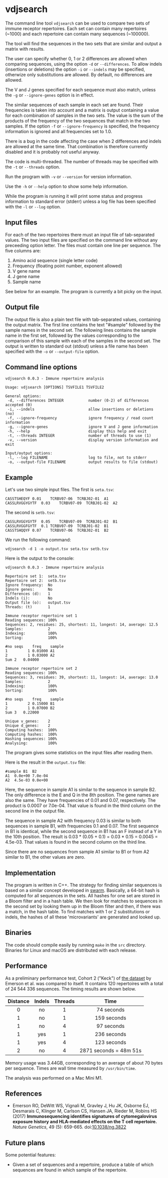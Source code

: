 # vdjsearch

The command line tool `vdjsearch` can be used to compare two sets of
immune receptor repertoires. Each set can contain many repertoires
(~1000) and each repertoire can contain many sequences (~100000).

The tool will find the sequences in the two sets that are similar and
output a matrix with results.

The user can specify whether 0, 1 or 2 differences are allowed when
comparing sequences, using the option `-d` or `--differences`. To allow
indels (insertions or deletions) the option `-i` or `--indels` may be
specified, otherwize only substitutions are allowed.  By default, no
differences are allowed.

The V and J genes specified for each sequence must also match, unless
the `-g` or `--ignore-genes` option is in effect.

The similar sequences of each sample in each set are found.  Their
frequencies is taken into account and a matrix is output containing a
value for each combination of samples in the two sets. The value is
the sum of the products of the frequency of the two sequences that
match in the two samples. If the option `-f` or `--ignore-frequency` is
specified, the frequency information is ignored and all frequencies
set to 1.0.

There is a bug in the code affecting the case when 2 differences and
indels are allowed at the same time. That combination is therefore
currently disabled and it is probably not useful anyway.

The code is multi-threaded. The number of threads may be specified
with the `-t` or `--threads` option.

Run the program with `-v` or `--version` for version information.

Use the `-h` or `--help` option to show some help information.

While the program is running it will print some status and progress
information to standard error (stderr) unless a log file has been
specified with the `-l` or `--log` option.


## Input files

For each of the two repertoires there must an input file of
tab-separated values. The two input files are specified on the command
line without any preceeding option letter.  The files must contain one
line per sequence. The five columns are:

1. Amino acid sequence (single letter code)
2. Frequency (floating point number, exponent allowed)
3. V gene name
4. J gene name
5. Sample name

See below for an example. The program is currently a bit picky on the
input.


## Output file

The output file is also a plain text file with tab-separated values,
containing the output matrix. The first line contains the text
"#sample" followed by the sample names in the second set. The
following lines contains the sample name in the first set, followed by
the values corresponding to the comparison of this sample with each of
the samples in the second set. The output is written to standard out
(stdout) unless a file name has been specified with the `-o` or
`--output-file` option.


## Command line options

```
vdjsearch 0.0.3 - Immune repertoire analysis

Usage: vdjsearch [OPTIONS] TSVFILE1 TSVFILE2

General options:
 -d, --differences INTEGER           number (0-2) of differences accepted (0)
 -i, --indels                        allow insertions or deletions (no)
 -f, --ignore-frequency              ignore frequency / read count information
 -g, --ignore-genes                  ignore V and J gene information
 -h, --help                          display this help and exit
 -t, --threads INTEGER               number of threads to use (1)
 -v, --version                       display version information and exit

Input/output options:
 -l, --log FILENAME                  log to file, not to stderr
 -o, --output-file FILENAME          output results to file (stdout)
```


## Example

Let's use two simple input files. The first is `seta.tsv`:

```
CASSTSHEQYF	0.01	TCRBV07-06	TCRBJ02-01	A1
CASSLRVGGYGYTF	0.03	TCRBV07-09	TCRBJ01-02	A2
```

The second is `setb.tsv`:

```
CASSLRVGGYGYTF	0.05	TCRBV07-09	TCRBJ01-02	B1
CASSLRVGGFGYTF	0.1	TCRBV07-09	TCRBJ01-02	B1
CASSTSHQQYF	0.07	TCRBV07-06	TCRBJ02-01	B2
```

We run the following command:

`vdjsearch -d 1 -o output.tsv seta.tsv setb.tsv`

Here is the output to the console:

```
vdjsearch 0.0.3 - Immune repertoire analysis

Repertoire set 1:  seta.tsv
Repertoire set 2:  setb.tsv
Ignore frequency:  No
Ignore genes:      No
Differences (d):   1
Indels (i):        No
Output file (o):   output.tsv
Threads: (t)       1

Immune receptor repertoire set 1
Reading sequences: 100%
Sequences: 2, residues: 25, shortest: 11, longest: 14, average: 12.5
Samples:           2
Indexing:          100%
Sorting:           100%

#no	seqs	freq	sample
1	      1	0.01000	A1
2	      1	0.03000	A2
Sum	2	0.04000

Immune receptor repertoire set 2
Reading sequences: 100%
Sequences: 3, residues: 39, shortest: 11, longest: 14, average: 13.0
Samples:           2
Indexing:          100%
Sorting:           100%

#no	seqs	freq	sample
1	      2	0.15000	B1
2	      1	0.07000	B2
Sum	3	0.22000

Unique v_genes:    2
Unique d_genes:    2
Computing hashes:  100%
Computing hashes:  100%
Hashing sequences: 100%
Analysing:         100%

```

The program gives some statistics on the input files after reading
them.

Here is the result in the `output.tsv` file:

```
#sample	B1	B2
A1	0.0e+00	7.0e-04
A2	4.5e-03	0.0e+00
```

Here, the sequence in sample A1 is similar to the sequence in sample
B2. The only difference is the E and Q in the 8th position. The gene
names are also the same. They have frequencies of 0.01 and 0.07,
respectively. The product is 0.0007 or 7.0e-04. That value is found in
the third column on the second line in the output file.

The sequence in sample A2 with frequency 0.03 is similar to both
sequences in sample B1, with frequencies 0.1 and 0.07. The first
sequence in B1 is identical, while the second sequence in B1 has an F
instead of a Y in the 10th position. The result is 0.03 * (0.05 + 0.1)
= 0.03 * 0.15 = 0.0045 = 4.5e-03. That values is found in the second
column on the third line.

Since there are no sequences from sample A1 similar to B1 or from A2
similar to B1, the other values are zero.


## Implementation

The program is written in C++. The strategy for finding similar
sequences is based on a similar concept developed in
[swarm](https://github.com/torognes/swarm). Basically, a 64-bit hash
is computed for all sequences in the sets. All hashes for one set are
stored in a Bloom filter and in a hash table. We then look for matches
to sequences in the second set by looking them up in the Bloom filter
and then, if there was a match, in the hash table. To find matches
with 1 or 2 substitutions or indels, the hashes of all these
'microvariants' are generated and looked up.


## Binaries

The code should compile easily by running `make` in the `src`
directory. Binaries for Linux and macOS are distributed with each
release.


## Performance

As a preliminary performance test, Cohort 2 ("Keck") of
[the dataset](https://s3-us-west-2.amazonaws.com/publishedproject-supplements/emerson-2017-natgen/emerson-2017-natgen.zip)
by Emerson et al. was compared to itself. It contains 120 repertoires
with a total of 24 544 336 sequences. The timing results are shown below.

Distance | Indels | Threads | Time
:------: | :----: | :-----: | :--:
0 | no  | 1 | 74 seconds
1 | no  | 1 | 159 seconds
1 | no  | 4 | 97 seconds
1 | yes | 1 | 236 seconds
1 | yes | 4 | 123 seconds
2 | no  | 4 | 2871 seconds = 48m 51s

Memory usage was 3.44GB, corresponding to an average of about 70 bytes
per sequence. Times are wall time measured by `/usr/bin/time`.

The analysis was performed on a Mac Mini M1.


## References

* Emerson RO, DeWitt WS, Vignali M, Gravley J, Hu JK, Osborne EJ, Desmarais C, Klinger M, Carlson CS, Hansen JA, Rieder M, Robins HS (2017)
**Immunosequencing identifies signatures of cytomegalovirus exposure history and HLA-mediated effects on the T cell repertoire.**
*Nature Genetics*, 49 (5): 659-665.
doi:[10.1038/ng.3822](https://doi.org/10.1038.ng.3822)


## Future plans

Some potential features:

* Given a set of sequences and a repertoire, produce a table of which
sequences are found in which sample of the repertoire.
